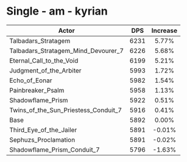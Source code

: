 # Single - am - kyrian
| Actor | DPS | Increase |
|---|:---:|:---:|
|Talbadars_Stratagem|6231|5.77%|
|Talbadars_Stratagem_Mind_Devourer_7|6226|5.68%|
|Eternal_Call_to_the_Void|6199|5.21%|
|Judgment_of_the_Arbiter|5993|1.72%|
|Echo_of_Eonar|5982|1.54%|
|Painbreaker_Psalm|5958|1.13%|
|Shadowflame_Prism|5922|0.51%|
|Twins_of_the_Sun_Priestess_Conduit_7|5916|0.41%|
|Base|5892|0.00%|
|Third_Eye_of_the_Jailer|5891|-0.01%|
|Sephuzs_Proclamation|5891|-0.02%|
|Shadowflame_Prism_Conduit_7|5796|-1.63%|
